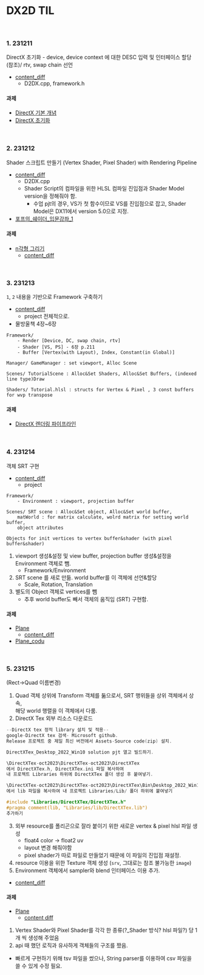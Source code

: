 # DX2D TIL
<br>

### 1. 231211
DirectX 초기화 - device, device context 에 대한 DESC 입력 및 인터페이스 할당(참조)/ rtv, swap chain 선언
- [content_diff](https://github.com/VaVamVa/DX2D/commit/24ab2b2bef0dba8af42210bfbd6ef1dfd588eaa5)
    - D2DX.cpp, framework.h
#### 과제
- [DirectX 기본 개념](lesson/D2DX/DX2D_Concepts.md)
- [DirectX 초기화](lesson/D2DX/DX2D_Init.md)

<br>

### 2. 231212
Shader 스크립트 만들기 (Vertex Shader, Pixel Shader) with Rendering Pipeline
- [content_diff](https://github.com/VaVamVa/DX2D/commit/afc45d158c08266274633960fbd010fb9cf9804a)
    - D2DX.cpp
    - Shader Script의 컴파일을 위한 HLSL 컴파일 진입점과 Shader Model version을 정해줘야 함.
        - 수업 pjt의 경우, VS가 첫 함수이므로 VS를 진입점으로 잡고, Shader Model은 DX11에서 version 5.0으로 지정.
- [포프의_쉐이더_입문강좌_1](https://blog.popekim.com/ko/2011/11/29/intro-to-shader-01-what-is-shader-part-1.html)
#### 과제
- [n각형 그리기](lesson/D2DX/DX2D_Polygon.md)
    - [content_diff](https://github.com/VaVamVa/DX2D/commit/d24c9f0f0a10abf64334369e41181b60a2b805aa)

<br>

### 3. 231213
`1`, `2` 내용을 기반으로 Framework 구축하기
- [content_diff](https://github.com/VaVamVa/DX2D/commit/26557ec506220713760249e319f45f8f3f570d5c)
    - project 전체적으로.
- 물방울책 4장~6장
```
Framework/
    - Render [Device, DC, swap chain, rtv]
    - Shader [VS, PS] - 6장 p.211
    - Buffer [Vertex(with Layout), Index, Constant(in Global)]

Manager/ GameManager : set viewport, Alloc Scene

Scenes/ TutorialScene : Alloc&Set Shaders, Alloc&Set Buffers, (indexed line type)Draw

Shaders/ Tutorial.hlsl : structs for Vertex & Pixel , 3 const buffers for wvp transpose
```
    

#### 과제
- [DirectX 렌더링 파이프라인](lesson/DX2DwithFramework/DX2D_Rendering_Pipeline.md)

<br>

### 4. 231214
객체 SRT 구현
- [content_diff](https://github.com/VaVamVa/DX2D/commit/d9b2fc7f7b0142588afba8062d258f70859dbf70)
    - project
```
Framework/
    - Environment : viewport, projection buffer

Scenes/ SRT scene : Alloc&Set object, Alloc&Set world buffer,
    matWorld : for matrix calculate, wolrd matrix for setting world buffer,
    object attributes

Objects for init vertices to vertex buffer&shader (with pixel buffer&shader)
```

1. viewport 생성&설정 및 view buffer, projection buffer 생성&설정을 Environment 객체로 뺌.
    - Framework/Environment
2. SRT scene 를 새로 만듦. world buffer를 이 객체에 선언&할당
    - Scale, Rotation, Translation
3. 별도의 Object 객체로 vertices를 뺌
    - 추후 world buffer도 빼서 객체의 움직임 (SRT) 구현함.

#### 과제
- [Plane](https://github.com/VaVamVa/DX2D/lesson/DX2DwithFramework/DX2DwithFramework/Scenes/PlaneScene.h)
    - [content_diff](https://github.com/VaVamVa/DX2D/commit/f27113ed0ee3f6be64364c921f56baa970dc3b4e)
- [Plane_codu](https://github.com/VaVamVa/DX2D/lesson/DX2DwithFramework/DX2D_SRTmatrix.md)

<br>

### 5. 231215
(Rect->Quad 이름변경)
1. Quad 객체 상위에 Transform 객체를 둚으로서, SRT 행위들을 상위 객체에서 상속,<br> 해당 world 행렬을 이 객체에서 다룸.
2. DirectX Tex 외부 리소스 다운로드

```cpp
--DirectX tex 정적 library 설치 및 적용--
google-DirectX tex 검색- Microsoft github.
Release 프로젝트 중 제일 최신 버전에서 Assets-Source code(zip) 설치.

DirectXTex_Desktop_2022_Win10 solution pjt 열고 빌드하기.

\DirectXTex-oct2023\DirectXTex-oct2023\DirectXTex
에서 DirectXTex.h, DirectXTex.ini 파일 복사하여
내 프로젝트 Libraries 하위에 DirectXTex 폴더 생성 후 붙여넣기.

\DirectXTex-oct2023\DirectXTex-oct2023\DirectXTex\Bin\Desktop_2022_Win10\x64\Debug
에서 lib 파일을 복사하여 내 프로젝트 Libraries/Lib/ 폴더 하위에 붙여넣기

#include "Libraries/DirectXTex/DirectXTex.h"
#pragma comment(lib, "Libraries/lib/DirectXTex.lib")
추가하기
```

3. 외부 resource를 폴리곤으로 잘라 붙이기 위한 새로운 vertex & pixel hlsl 파일 생성
    - float4 color -> float2 uv
    - layout 변경 해줘야함
    - pixel shader가 따로 파일로 만들었기 때문에 이 파일의 진입점 재설정.
4. resource 이용을 위한 Texture 객체 생성 (`srv`, 그대로는 참조 불가능한 `image`)
5. Environment 객체에서 sampler와 blend 인터페이스 이용 추가.

- [content_diff](https://github.com/VaVamVa/DX2D/commit/88020006a3a965ff8e90c44dedd138075e37d5ab)

#### 과제
- [Plane](https://github.com/VaVamVa/DX2D/tree/main/lesson/DX2DwithFramework/DX2DwithFramework)
    - [content diff](https://github.com/VaVamVa/DX2D/commit/f79c48b92800e9edd16971c85ab86e2e54715c6f)
1. Vertex Shader와 Pixel Shader를 각각 한 종류(?_Shader 방식? hlsl 파일?) 당 1개 씩 생성해 주었음
2. api 때 했던 로직과 유사하게 객체들의 구조를 짰음.
- 빠르게 구현하기 위해 tsv 파일을 썼으나, String parser를 이용하여 csv 파일을 쓸 수 있게 수정 필요.
